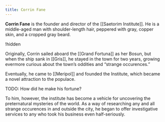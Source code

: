 ```yaml
---
title: Corrin Fane
---
```


**Corrin Fane** is the founder and director of the [[Saetorim Institute]]. He is a middle-aged man with shoulder-length hair, peppered with gray, copper skin, and a cropped gray beard.

!hidden

Originally, Corrin sailed aboard the [[Grand Fortuna]] as her Bosun, but when the ship sank in [[Gris]], he stayed in the town for two years, growing evermore curious about the town’s oddities and “strange occurences.”

Eventually, he came to [[Meripol]] and founded the Institute, which became a novel attraction to the populace.

TODO: How did he make his fortune?

To him, however, the institute has become a vehicle for uncovering the preternatural mysteries of the world. As a way of researching any and all strange occurences in and outside the city, he began to offer investigative services to any who took his business even half-seriously.
